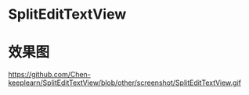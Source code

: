 # SplitEditTextView
# 效果图
https://github.com/Chen-keeplearn/SplitEditTextView/blob/other/screenshot/SplitEditTextView.gif
